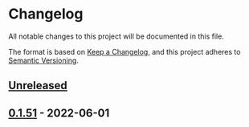 # Changelog

All notable changes to this project will be documented in this file.

The format is based on [Keep a Changelog](https://keepachangelog.com/en/1.0.0/),
and this project adheres to [Semantic Versioning](https://semver.org/spec/v2.0.0.html).

## [Unreleased]

## [0.1.51] - 2022-06-01

[Unreleased]: https://github.com/timvw/timvw-hello-rs/compare/0.1.51...HEAD

[0.1.51]: https://github.com/timvw/timvw-hello-rs/compare/ec6b8d75be4a6b78253cc5812b9975d6735dbe92...0.1.51
